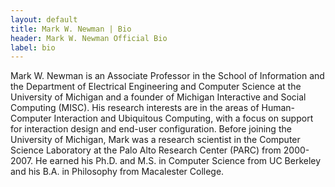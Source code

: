 ```yaml
---
layout: default
title: Mark W. Newman | Bio
header: Mark W. Newman Official Bio
label: bio
---
```


Mark W. Newman is an Associate Professor in the School of Information and the Department of Electrical Engineering and Computer Science at the University of Michigan and a founder of Michigan Interactive and Social Computing (MISC). His research interests are in the areas of Human-Computer Interaction and Ubiquitous Computing, with a focus on support for interaction design and end-user configuration. Before joining the University of Michigan, Mark was a research scientist in the Computer Science Laboratory at the Palo Alto Research Center (PARC) from 2000-2007. He earned his Ph.D. and M.S. in Computer Science from UC Berkeley and his B.A. in Philosophy from Macalester College.
